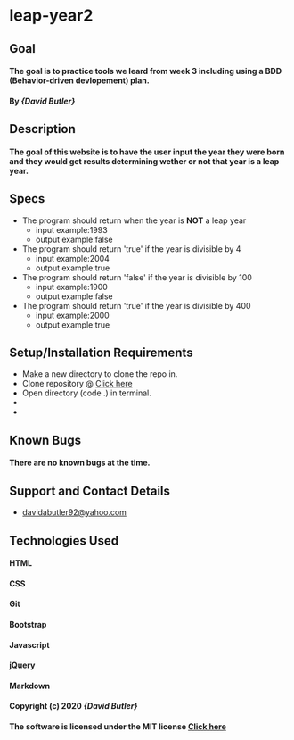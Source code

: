 # leap-year2

## Goal 

#### The goal is to practice tools we leard from week 3 including using a BDD (Behavior-driven devlopement) plan.
#### By _**{David Butler}**_

## Description
#### The goal of this website is to have the user input the year they were born and they would get results determining wether or not that year is a leap year.

## Specs
* The program should return when the year is **NOT** a leap year
  * input example:1993
  * output example:false
* The program should return 'true' if the year is divisible by 4
  * input example:2004
  * output example:true
* The program should return 'false' if the year is divisible by 100
  * input example:1900
  * output example:false
* The program should return 'true' if the year is divisible by 400
  * input example:2000
  * output example:true
  
## Setup/Installation Requirements
* Make a new directory to clone the repo in.
* Clone repository @ [Click here](https://github.com/davidabutler92/leap-year2.git)
* Open directory (code .) in terminal.
*   
* 

## Known Bugs 
#### There are no known bugs at the time.

## Support and Contact Details
* davidabutler92@yahoo.com

## Technologies Used 
#### HTML
#### CSS
#### Git 
#### Bootstrap
#### Javascript
#### jQuery 
#### Markdown

#### Copyright (c) 2020 **_{David Butler}_**
#### The software is licensed under the MIT license [Click here](LICENSE.md)
